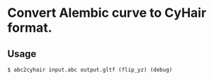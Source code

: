 # Convert Alembic curve to CyHair format.

## Usage

```
$ abc2cyhair input.abc output.gltf (flip_yz) (debug)
```

